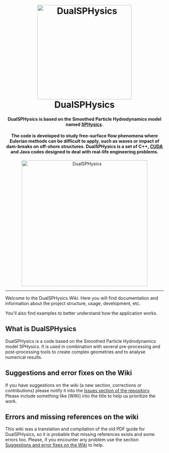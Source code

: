 <h1 align="center">
  <br>
  <a href="http://dual.sphysics.org/"><img src="http://design.sphysics.org/img/logo_dualsphysics.png" alt="DualSPHysics" width="300"></a>
  <br>
  DualSPHysics
  <br>
</h1>

<h4 align="center">DualSPHysics is based on the Smoothed Particle Hydrodynamics model named <a href="https://http://www.sphysics.org" target="_blank">SPHysics</a>.</h4>

<h4 align="center">The code is developed to study free-surface flow phenomena where Eulerian methods can be difficult to apply, such as waves or impact of dam-breaks on off-shore structures. DualSPHysics is a set of C++, <a href="https://developer.nvidia.com/cuda-zone" target="_blank">CUDA</a> and Java codes designed to deal with real-life engineering problems.</h4>

<p align="center">
<img src="http://design.sphysics.org/img/dualsphysics_demonstration.gif" alt="DualSPHysics" width="400">
</p>
<hr>
Welcome to the DualSPHysics Wiki. Here you will find documentation and information about the project structure, usage, development, etc.

You'll also find examples to better understand how the application works.

## What is DualSPHysics
DualSPHysics is a code based on the Smoothed Particle Hydrodynamics model SPHysics. It is used in combination with several pre-processing and post-processing tools to create complex geometries and to analyse numerical results.

## Suggestions and error fixes on the Wiki
If you have suggestions on the wiki (a new section, corrections or contributions) please notify it into the [Issues section of the repository](https://github.com/DualSPHysics/DualSPHysics/issues). Please include something like [WIKI] into the title to help us prioritize the work.

## Errors and missing references on the wiki
This wiki was a translation and compilation of the old PDF guide for DualSPHysics, so it is probable that missing references exists and some errors too. Please, if you encounter any problem use the section [Suggestions and error fixes on the Wiki](#suggestions-and-error-fixes-on-the-wiki) to help.